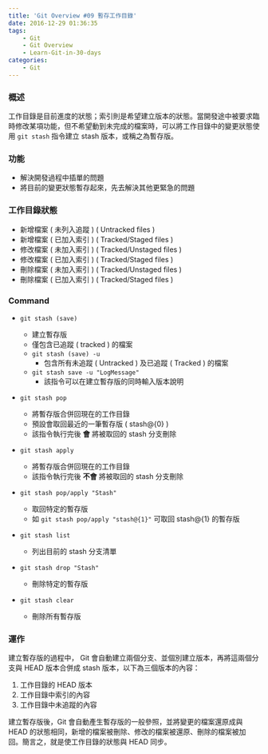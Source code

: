 ```yaml
---
title: 'Git Overview #09 暫存工作目錄'
date: 2016-12-29 01:36:35
tags: 
    - Git
    - Git Overview
    - Learn-Git-in-30-days
categories:
    - Git
---
```

### 概述
工作目錄是目前進度的狀態；索引則是希望建立版本的狀態。當開發途中被要求臨時修改某項功能，但不希望動到未完成的檔案時，可以將工作目錄中的變更狀態使用 `git stash` 指令建立 stash 版本，或稱之為暫存版。

<!-- more -->

### 功能
- 解決開發過程中插單的問題
- 將目前的變更狀態暫存起來，先去解決其他更緊急的問題


### 工作目錄狀態
 - 新增檔案 ( 未列入追蹤 ) ( Untracked files )
 - 新增檔案 ( 已加入索引 ) ( Tracked/Staged files )
 - 修改檔案 ( 未加入索引 ) ( Tracked/Unstaged files )
 - 修改檔案 ( 已加入索引 ) ( Tracked/Staged files )
 - 刪除檔案 ( 未加入索引 ) ( Tracked/Unstaged files )
 - 刪除檔案 ( 已加入索引 ) ( Tracked/Staged files )
 

### Command
- `git stash (save)`
    - 建立暫存版
    - 僅包含已追蹤 ( tracked ) 的檔案
    - `git stash (save) -u`
        - 包含所有未追蹤 ( Untracked ) 及已追蹤 ( Tracked ) 的檔案
    - `git stash save -u "LogMessage"`
        - 該指令可以在建立暫存版的同時輸入版本說明


 - `git stash pop`
    - 將暫存版合併回現在的工作目錄
    - 預設會取回最近的一筆暫存版 ( stash@{0} )
    - 該指令執行完後 **會** 將被取回的 stash 分支刪除
    

 - `git stash apply`
    - 將暫存版合併回現在的工作目錄
    - 該指令執行完後 **不會** 將被取回的 stash 分支刪除


- `git stash pop/apply "Stash"`
    - 取回特定的暫存版
    - 如 `git stash pop/apply "stash@{1}"` 可取回 stash@{1} 的暫存版


 - `git stash list`
    - 列出目前的 stash 分支清單


 - `git stash drop "Stash"`
    - 刪除特定的暫存版


 - `git stash clear`
    - 刪除所有暫存版


### 運作
建立暫存版的過程中， Git  會自動建立兩個分支、並個別建立版本，再將這兩個分支與 HEAD 版本合併成 stash 版本，以下為三個版本的內容：
 1. 工作目錄的 HEAD 版本
 2. 工作目錄中索引的內容
 3. 工作目錄中未追蹤的內容

建立暫存版後，Git  會自動產生暫存版的一般參照，並將變更的檔案還原成與 HEAD 的狀態相同，新增的檔案被刪除、修改的檔案被還原、刪除的檔案被加回。簡言之，就是使工作目錄的狀態與 HEAD 同步。
 


